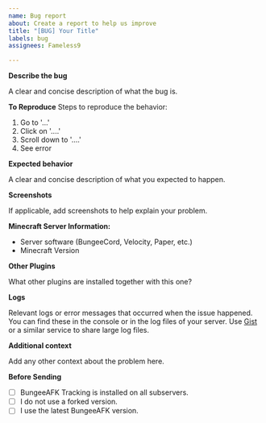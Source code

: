 ```yaml
---
name: Bug report
about: Create a report to help us improve
title: "[BUG] Your Title"
labels: bug
assignees: Fameless9

---
```


**Describe the bug**

A clear and concise description of what the bug is.

**To Reproduce**
Steps to reproduce the behavior:
1. Go to '...'
2. Click on '....'
3. Scroll down to '....'
4. See error

**Expected behavior**

A clear and concise description of what you expected to happen.

**Screenshots**

If applicable, add screenshots to help explain your problem.

**Minecraft Server Information:**
 - Server software (BungeeCord, Velocity, Paper, etc.)
 - Minecraft Version

**Other Plugins**

What other plugins are installed together with this one?

**Logs**

Relevant logs or error messages that occurred when the issue happened. You can find these in the console or in the log files of your server. Use [Gist](https://gist.github.com/) or a similar service to share large log files.

**Additional context**

Add any other context about the problem here.

**Before Sending**
- [ ] BungeeAFK Tracking is installed on all subservers.
- [ ] I do not use a forked version.
- [ ] I use the latest BungeeAFK version.
